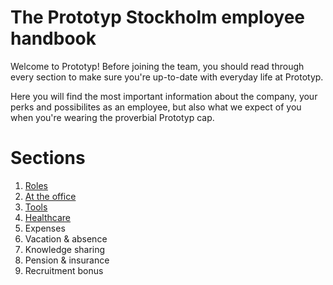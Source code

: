 # The Prototyp Stockholm employee handbook
Welcome to Prototyp! Before joining the team, you should read through every section to make sure you're up-to-date with everyday life at Prototyp.

Here you will find the most important information about the company, your perks and possibilites as an employee, but also what we expect of you when you're wearing the proverbial Prototyp cap.

# Sections
1. [Roles](sections/roles.md)
2. [At the office](sections/at-the-office.md)
3. [Tools](sections/tools.md)
4. [Healthcare](sections/healthcareandeducation.md)
5. Expenses
6. Vacation & absence
7. Knowledge sharing
8. Pension & insurance
9. Recruitment bonus
